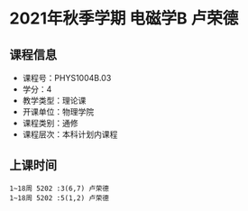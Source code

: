# 2021年秋季学期 电磁学B 卢荣德






## 课程信息

- 课程号：PHYS1004B.03
- 学分：4
- 教学类型：理论课
- 开课单位：物理学院
- 课程类别：通修
- 课程层次：本科计划内课程

## 上课时间

```
1~18周 5202 :3(6,7) 卢荣德
1~18周 5202 :5(1,2) 卢荣德
```

